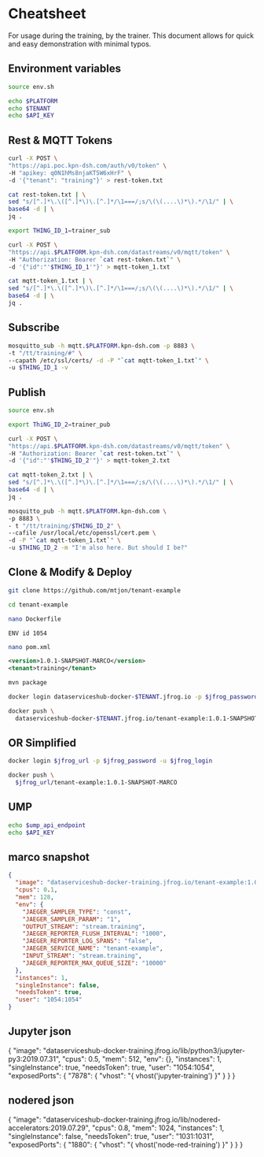 # Cheatsheet

For usage during the training, by the trainer. This document allows for quick and easy demonstration with minimal typos.

## Environment variables

```bash
source env.sh
```

```bash
echo $PLATFORM
echo $TENANT
echo $API_KEY
```

## Rest & MQTT Tokens

```bash
curl -X POST \
"https://api.poc.kpn-dsh.com/auth/v0/token" \
-H "apikey: q0N1hMs8njaKT5W6xHrF" \
-d '{"tenant": "training"}' > rest-token.txt
```

```bash
cat rest-token.txt | \
sed "s/[^.]*\.\([^.]*\)\.[^.]*/\1===/;s/\(\(....\)*\).*/\1/" | \
base64 -d | \
jq .
```

```bash
export THING_ID_1=trainer_sub
```

```bash
curl -X POST \
"https://api.$PLATFORM.kpn-dsh.com/datastreams/v0/mqtt/token" \
-H "Authorization: Bearer `cat rest-token.txt`" \
-d '{"id":"'$THING_ID_1'"}' > mqtt-token_1.txt
```

```bash
cat mqtt-token_1.txt | \
sed "s/[^.]*\.\([^.]*\)\.[^.]*/\1===/;s/\(\(....\)*\).*/\1/" | \
base64 -d | \
jq .
```

## Subscribe

```bash
mosquitto_sub -h mqtt.$PLATFORM.kpn-dsh.com -p 8883 \
-t "/tt/training/#" \
--capath /etc/ssl/certs/ -d -P "`cat mqtt-token_1.txt`" \
-u $THING_ID_1 -v
```

## Publish

```bash
source env.sh
```

```bash
export ThiNG_ID_2=trainer_pub
```

```bash
curl -X POST \
"https://api.$PLATFORM.kpn-dsh.com/datastreams/v0/mqtt/token" \
-H "Authorization: Bearer `cat rest-token.txt`" \
-d '{"id":"'$THING_ID_2'"}' > mqtt-token_2.txt
```

```bash
cat mqtt-token_2.txt | \
sed "s/[^.]*\.\([^.]*\)\.[^.]*/\1===/;s/\(\(....\)*\).*/\1/" | \
base64 -d | \
jq .
```

```bash
mosquitto_pub -h mqtt.$PLATFORM.kpn-dsh.com \
-p 8883 \
- t "/tt/training/$THING_ID_2" \
--cafile /usr/local/etc/openssl/cert.pem \
-d -P "`cat mqtt-token_1.txt`" \
-u $THING_ID_2 -m "I'm also here. But should I be?"
```

## Clone & Modify & Deploy

```bash
git clone https://github.com/mtjon/tenant-example
```

```bash
cd tenant-example
```

```bash
nano Dockerfile
```

`ENV id 1054`

```bash
nano pom.xml
```

```xml
<version>1.0.1-SNAPSHOT-MARCO</version>
<tenant>training</tenant>
```

```bash
mvn package
```

```bash
docker login dataserviceshub-docker-$TENANT.jfrog.io -p $jfrog_password -u $jfrog_login
```

```bash
docker push \
  dataserviceshub-docker-$TENANT.jfrog.io/tenant-example:1.0.1-SNAPSHOT-MARCO
 ```

## OR Simplified

```bash
docker login $jfrog_url -p $jfrog_password -u $jfrog_login
```

```bash
docker push \
  $jfrog_url/tenant-example:1.0.1-SNAPSHOT-MARCO
 ```

## UMP

```bash
echo $ump_api_endpoint
echo $API_KEY
```

## marco snapshot

```json
{
  "image": "dataserviceshub-docker-training.jfrog.io/tenant-example:1.0.1-SNAPSHOT-MARCO",
  "cpus": 0.1,
  "mem": 128,
  "env": {
    "JAEGER_SAMPLER_TYPE": "const",
    "JAEGER_SAMPLER_PARAM": "1",
    "OUTPUT_STREAM": "stream.training",
    "JAEGER_REPORTER_FLUSH_INTERVAL": "1000",
    "JAEGER_REPORTER_LOG_SPANS": "false",
    "JAEGER_SERVICE_NAME": "tenant-example",
    "INPUT_STREAM": "stream.training",
    "JAEGER_REPORTER_MAX_QUEUE_SIZE": "10000"
  },
  "instances": 1,
  "singleInstance": false,
  "needsToken": true,
  "user": "1054:1054"
}
```

## Jupyter json

{
  "image": "dataserviceshub-docker-training.jfrog.io/lib/python3/jupyter-py3:2019.07.31",
  "cpus": 0.5,
  "mem": 512,
  "env": {},
  "instances": 1,
  "singleInstance": true,
  "needsToken": true,
  "user": "1054:1054",
  "exposedPorts": {
    "7878": {
      "vhost": "{ vhost('jupyter-training') }"
    }
  }
}

## nodered json

{
  "image": "dataserviceshub-docker-training.jfrog.io/lib/nodered-accelerators:2019.07.29",
  "cpus": 0.8,
  "mem": 1024,
  "instances": 1,
  "singleInstance": false,
  "needsToken": true,
  "user": "1031:1031",
  "exposedPorts": {
    "1880": {
      "vhost": "{ vhost('node-red-training') }"
    }
  }
}